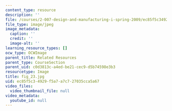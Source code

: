 ```yaml
---
content_type: resource
description: ''
file: /courses/2-007-design-and-manufacturing-i-spring-2009/ec85f5c34929f5a7a7c727035cca5a67_fig_23.jpg
file_type: image/jpeg
image_metadata:
  caption: ''
  credit: ''
  image-alt: ''
learning_resource_types: []
ocw_type: OCWImage
parent_title: Related Resources
parent_type: CourseSection
parent_uid: c0d3813c-a4ed-be21-cec9-d5b74598e3b3
resourcetype: Image
title: fig_23.jpg
uid: ec85f5c3-4929-f5a7-a7c7-27035cca5a67
video_files:
  video_thumbnail_file: null
video_metadata:
  youtube_id: null
---
```

